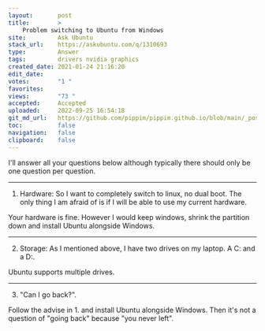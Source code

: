 ```yaml
---
layout:       post
title:        >
    Problem switching to Ubuntu from Windows
site:         Ask Ubuntu
stack_url:    https://askubuntu.com/q/1310693
type:         Answer
tags:         drivers nvidia graphics
created_date: 2021-01-24 21:16:20
edit_date:    
votes:        "1 "
favorites:    
views:        "73 "
accepted:     Accepted
uploaded:     2022-09-25 16:54:18
git_md_url:   https://github.com/pippim/pippim.github.io/blob/main/_posts/2021/2021-01-24-Problem-switching-to-Ubuntu-from-Windows.md
toc:          false
navigation:   false
clipboard:    false
---
```


I'll answer all your questions below although typically there should only be one question per question.


----------


1.  Hardware: So I want to completely switch to linux, no dual boot. The only thing I am afraid of is if I will be able to use my current hardware.

Your hardware is fine. However I would keep windows, shrink the partition down and install Ubuntu alongside Windows.


----------


2.    Storage: As I mentioned above, I have two drives on my laptop. A C: and a D:.

Ubuntu supports multiple drives.


----------


3.    "Can I go back?".

Follow the advise in 1. and install Ubuntu alongside Windows. Then it's not a question of "going back" because "you never left".
